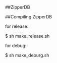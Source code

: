 ##ZipperDB

##Compiling ZipperDB

for release:

$ sh make_release.sh

for debug:

$ sh make_deburg.sh
